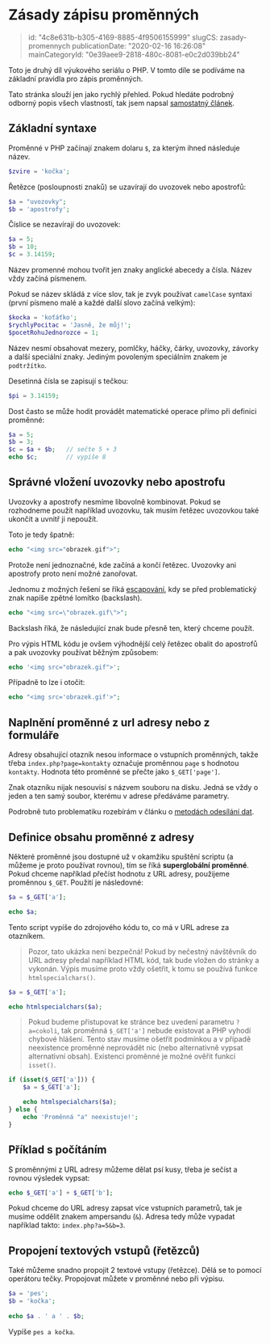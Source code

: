 Zásady zápisu proměnných
================================

> id: "4c8e631b-b305-4169-8885-4f9506155999"
> slugCS: zasady-promennych
> publicationDate: "2020-02-16 16:26:08"
> mainCategoryId: "0e39aee9-2818-480c-8081-e0c2d039bb24"

Toto je druhý díl výukového seriálu o PHP. V tomto díle se podíváme na základní pravidla pro zápis proměnných.

Tato stránka slouží jen jako rychlý přehled. Pokud hledáte podrobný odborný popis všech vlastností, tak jsem napsal <a href="/promenna">samostatný článek</a>. 

Základní syntaxe
--------------------------

Proměnné v PHP začínají znakem dolaru `$`, za kterým ihned následuje název.

```php
$zvire = 'kočka';
```

Řetězce (posloupnosti znaků) se uzavírají do uvozovek nebo apostrofů:

```php
$a = "uvozovky";
$b = 'apostrofy';
```

Číslice se nezavírají do uvozovek:

```php
$a = 5;
$b = 10;
$c = 3.14159;
```

Název promenné mohou tvořit jen znaky anglické abecedy a čísla. Název vždy začíná písmenem.

Pokud se název skládá z více slov, tak je zvyk používat `camelCase` syntaxi (první písmeno malé a každé další slovo začíná velkým):

```php
$kocka = 'koťáťko';
$rychlyPocitac = 'Jasně, že můj!';
$pocetRohuJednorozce = 1;
```


Název nesmí obsahovat mezery, pomlčky, háčky, čárky, uvozovky, závorky a další speciální znaky. Jediným povoleným speciálním znakem je `podtržítko`.

Desetinná čísla se zapisují s tečkou:

```php
$pi = 3.14159;
```


Dost často se může hodit provádět matematické operace přímo při definici proměnné:

```php
$a = 5;
$b = 3;
$c = $a + $b;	// sečte 5 + 3
echo $c;		// vypíše 8
```


Správné vložení uvozovky nebo apostrofu
--------------------------

Uvozovky a apostrofy nesmíme libovolně kombinovat. Pokud se rozhodneme použít například uvozovku, tak musím řetězec uvozovkou také ukončit a uvnitř ji nepoužít.

Toto je tedy špatně:

```php
echo "<img src="obrazek.gif">";
```


Protože není jednoznačné, kde začíná a končí řetězec. Uvozovky ani apostrofy proto není možné zanořovat.

Jednomu z možných řešení se říká <a href="/escapovani">escapování</a>, kdy se před problematický znak napíše zpětné lomítko (backslash).

```php
echo "<img src=\"obrazek.gif\">";
```


Backslash říká, že následující znak bude přesně ten, který chceme použít.

Pro výpis HTML kódu je ovšem výhodnější celý řetězec obalit do apostrofů a pak uvozovky používat běžným způsobem:

```php
echo '<img src="obrazek.gif">';
```


Případně to lze i otočit:

```php
echo "<img src='obrazek.gif'>";
```


Naplnění proměnné z url adresy nebo z formuláře
--------------------------

Adresy obsahující otazník nesou informace o vstupních proměnných, takže třeba `index.php?page=kontakty` označuje proměnnou `page` s hodnotou `kontakty`. Hodnota této proměnné se přečte jako `$_GET['page']`.

Znak otazníku nijak nesouvisí s názvem souboru na disku. Jedná se vždy o jeden a ten samý soubor, kterému v adrese předáváme parametry.

Podrobně tuto problematiku rozebírám v článku o <a href="/metody-odesilani-dat">metodách odesílání dat</a>.

Definice obsahu proměnné z adresy
--------------------------

Některé proměnné jsou dostupné už v okamžiku spuštění scriptu (a můžeme je proto používat rovnou), tím se říká **superglobální proměnné**. Pokud chceme například přečíst hodnotu z URL adresy, použijeme proměnnou `$_GET`.
Použití je následovné:

```php
$a = $_GET['a']; 

echo $a;
```


Tento script vypíše do zdrojového kódu to, co má v URL adrese za otazníkem.

> Pozor, tato ukázka není bezpečná! Pokud by nečestný návštěvník do URL adresy předal například HTML kód, tak bude vložen do stránky a vykonán. Výpis musíme proto vždy ošetřit, k tomu se používá funkce `htmlspecialchars()`.

```php
$a = $_GET['a']; 

echo htmlspecialchars($a);
```


> Pokud budeme přistupovat ke stránce bez uvedení parametru `?a=cokoli`, tak proměnná `$_GET['a']` nebude existovat a PHP vyhodí chybové hlášení. Tento stav musíme ošetřit podmínkou a v případě neexistence proměnné neprovádět nic (nebo alternativně vypsat alternativní obsah). Existenci proměnné je možné ověřit funkcí `isset()`.

```php
if (isset($_GET['a'])) {
	$a = $_GET['a']; 

	echo htmlspecialchars($a);
} else {
	echo 'Proměnná "a" neexistuje!';
}
```


Příklad s počítáním
--------------------------

S proměnnými z URL adresy můžeme dělat psí kusy, třeba je sečíst a rovnou výsledek vypsat:

```php
echo $_GET['a'] + $_GET['b'];
```


Pokud chceme do URL adresy zapsat více vstupních parametrů, tak je musíme oddělit znakem ampersandu (`&`). Adresa tedy může vypadat například takto: `index.php?a=5&b=3`.

Propojení textových vstupů (řetězců)
--------------------------

Také můžeme snadno propojit 2 textové vstupy (řetězce). Dělá se to pomocí operátoru tečky. Propojovat můžete v proměnné nebo při výpisu.

```php
$a = 'pes'; 
$b = 'kočka'; 
 
echo $a . ' a ' . $b;
```


Vypíše `pes a kočka`.
